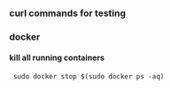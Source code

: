 ### curl commands for testing

### docker

#### kill all running containers
```
 sudo docker stop $(sudo docker ps -aq)
```
